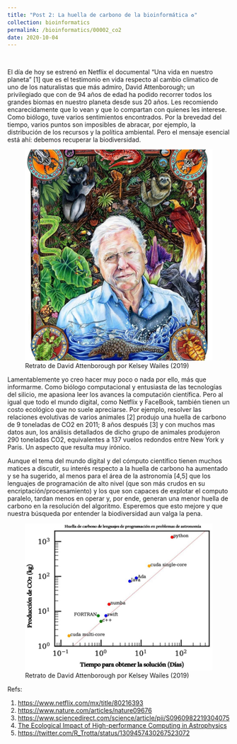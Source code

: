 ```yaml
---
title: "Post 2: La huella de carbono de la bioinformática ♻️"
collection: bioinformatics
permalink: /bioinformatics/00002_co2
date: 2020-10-04
---
```


&nbsp;

El día de hoy se estrenó en Netflix el documental “Una vida en nuestro planeta” [1] que es el testimonio en vida respecto al cambio climatico de uno de los naturalistas que más admiro, David Attenborough; un privilegiado que con de 94 años de edad ha podido recorrer todos los grandes biomas en nuestro planeta desde sus 20 años. Les recomiendo encarecidamente que lo vean y que lo compartan con quienes les interese. Como biólogo, tuve varios sentimientos encontrados. Por la brevedad del tiempo, varios puntos son imposibles de abracar, por ejemplo, la distribución de los recursos y la política ambiental. Pero el mensaje esencial está ahí: debemos recuperar la biodiversidad.

<figure>
  <a href="/images/bioinformatics/00002_1.jpg">
  <img src="/images/bioinformatics/00002_1.jpg" alt = "IMG" />
    </a>
  <figcaption>Retrato de David Attenborough por Kelsey Wailes (2019)</figcaption>
</figure> 


Lamentablemente yo creo hacer muy poco o nada por ello, más que informarme. Como biólogo computacional y entusiasta de las tecnologías del silicio, me apasiona leer los avances la computación científica. Pero al igual que todo el mundo digital, como Netflix y FaceBook, también tienen un costo ecológico que no suele apreciarse. Por ejemplo, resolver las relaciones evolutivas de varios animales [2] produjo una huella de carbono de 9 toneladas de CO2  en 2011; 8 años después [3] y con muchos mas datos aun, los análisis detallados de dicho grupo de animales produjeron 290 toneladas CO2, equivalentes a 137 vuelos redondos entre New York y Paris. Un aspecto que resulta muy irónico. 



Aunque el tema del mundo digital y del cómputo científico tienen muchos matices a discutir, su interés respecto a la huella de carbono ha aumentado y se ha sugerido, al menos para el área de la astronomía [4,5] que los lenguajes de programación de alto nivel (que son más crudos en su encriptación/procesamiento) y los que son capaces de explotar el computo paralelo, tardan menos en operar y, por ende, generan una menor huella de carbono en la resolución del algoritmo.  Esperemos que esto mejore y que nuestra búsqueda por entender la biodiversidad aun valga la pena.


<figure>
  <a href="/images/bioinformatics/00002_2.jpg">
  <img src="/images/bioinformatics/00002_2.jpg" alt = "IMG" />
    </a>
  <figcaption>Retrato de David Attenborough por Kelsey Wailes (2019)</figcaption>
</figure> 

Refs: 

1. <https://www.netflix.com/mx/title/80216393>
2. <https://www.nature.com/articles/nature09676>
3. <https://www.sciencedirect.com/science/article/pii/S0960982219304075>
4. [The Ecological Impact of High-performance Computing in Astrophysics](https://arxiv.org/pdf/2009.11295v1.pdf)
5. <https://twitter.com/R_Trotta/status/1309457430267523072>
